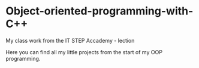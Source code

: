 # Object-oriented-programming-with-C++
My class work from the IT STEP Accademy - lection

Here you can find all my little projects from the start of my OOP programming. 
